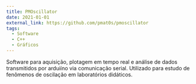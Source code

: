 ```yaml
---
title: PMOscillator
date: 2021-01-01
external_link: https://github.com/pmat0s/pmoscillator
tags:
  - Software
  - C++
  - Gráficos
---
```


Software para aquisição, plotagem em tempo real e análise de dados transmitidos por arduiíno via comunicação serial. Utilizado para estudo de fenômenos de oscilação em laboratórios didáticos.

<!--more-->
